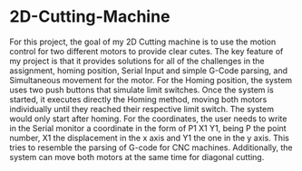 # 2D-Cutting-Machine
For this project, the goal of my 2D Cutting machine is to use the motion control for two different motors to provide clear cutes. The key feature of my project is that it provides solutions for all of the challenges in the assignment, homing position, Serial Input and simple G-Code parsing, and Simultaneous movement for the motor. For the Homing position, the system uses two push buttons that simulate limit switches. Once the system is started, it executes directly the Homing method, moving both motors individually until they reached their respective limit switch. The system would only start after homing. For the coordinates, the user needs to write in the Serial monitor a coordinate in the form of P1 X1 Y1, being P the point number, X1 the displacement in the x axis and Y1 the one in the y axis. This tries to resemble the parsing of G-code for CNC machines. Additionally, the system can move both motors at the same time for diagonal cutting. 
